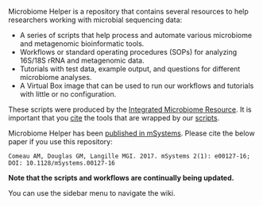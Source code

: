 Microbiome Helper is a repository that contains several resources to help researchers working with microbial sequencing data: 
* A series of scripts that help process and automate various microbiome and metagenomic bioinformatic tools. 
* Workflows or standard operating procedures (SOPs) for analyzing 16S/18S rRNA and metagenomic data. 
* Tutorials with test data, example output, and questions for different microbiome analyses.
* A Virtual Box image that can be used to run our workflows and tutorials with little or no configuration.
  
These scripts were produced by the [Integrated Microbiome Resource](http://cgeb-imr.ca/index.html). It is important that you [cite](https://github.com/mlangill/microbiome_helper/wiki/Requirements) the tools that are wrapped by our [scripts](https://github.com/mlangill/microbiome_helper).
  
Microbiome Helper has been [published in mSystems](http://msystems.asm.org/content/2/1/e00127-16). Please cite the below paper if you use this repository:  

    Comeau AM, Douglas GM, Langille MGI. 2017. mSystems 2(1): e00127-16; DOI: 10.1128/mSystems.00127-16    
      
   
   
**Note that the scripts and workflows are continually being updated.**

You can use the sidebar menu to navigate the wiki.

